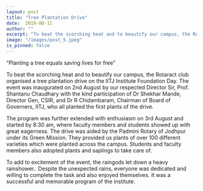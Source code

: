 ```yaml
---
layout: post
title: "Tree Plantation Drive"
date:  2019-08-11
author: ""
excerpt: "To beat the scorching heat and to beautify our campus, the Rotaract club organised a tree plantation drive on the IITJ Institute Foundation Day."
image: "/images/post_5.jpeg"
is_pinned: false
---
```


“Planting a tree equals saving lives for free”

To beat the scorching heat and to beautify our campus, the Rotaract club organised a tree plantation drive on the IITJ Institute Foundation Day. The event was inaugurated on 2nd August by our respected Director Sir, Prof. Shantanu Chaudhary with the kind participation of Dr Shekhar Mande, Director Gen, CSIR, and Dr R Chidambaram, Chairman of Board of Governers, IITJ, who all planted the first plants of the drive.

The program was further extended with enthusiasm on 3rd August and started by 8:30 am, where faculty members and students showed up with great eagerness. The drive was aided by the Padmini Rotary of Jodhpur under its Green Mission. They provided us plants of over 100 different varieties which were planted across the campus. Students and faculty members also adopted plants and saplings to take care of.

To add to excitement of the event, the raingods let down a heavy rainshower.. Despite the unexpected rains, everyone was dedicated and willing to complete the task and also enjoyed themselves. It was a successful and memorable program of the institute.
